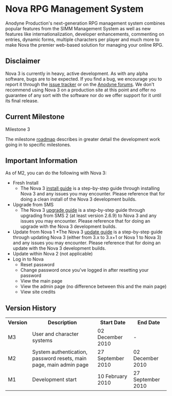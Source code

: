 # Nova RPG Management System

Anodyne Production's next-generation RPG management system combines popular features from the SIMM Management System as well as new features like internationalization, developer enhancements, commenting on entries, dynamic forms, multiple characters per player and much more to make Nova the premier web-based solution for managing your online RPG.

## Disclaimer

Nova 3 is currently in heavy, active development. As with any alpha software, bugs are to be expected. If you find a bug, we encourage you to report it through the [issue tracker](http://github.com/anodyne/nova/issues) or on the [Anodyne forums](http://forums.anodyne-productions.com/index.php). We don't recommend using Nova 3 on a production site at this point and offer no guarantee of any sort with the software nor do we offer support for it until its final release.

## Current Milestone

Milestone 3

The milestone [roadmap](https://github.com/anodyne/nova/wiki/Nova-3-Milestones) describes in greater detail the development work going in to specific milestones.

## Important Information

As of M2, you can do the following with Nova 3:

* Fresh Install
    * The Nova 3 [install guide](http://docs.anodyne-productions.com/index.php/nova2/overview/install) is a step-by-step guide through installing Nova 3 and any issues you may encounter. Please reference that for doing a clean install of the Nova 3 development builds.
* Upgrade from SMS
    * The Nova 3 [upgrade guide](http://docs.anodyne-productions.com/index.php/nova2/overview/upgrade) is a step-by-step guide through upgrading from SMS 2 (at least version 2.6.9) to Nova 3 and any issues you may encounter. Please reference that for doing an upgrade with the Nova 3 development builds.
* Update from Nova 1
    *The Nova 3 [update guide](http://docs.anodyne-productions.com/index.php/nova2/overview/update) is a step-by-step guide through updating Nova 3 (either from 3.x to 3.x+1 or Nova 1 to Nova 3) and any issues you may encounter. Please reference that for doing an update with the Nova 3 development builds.
* Update within Nova 2 (not applicable)
* Log in to Nova
    * Reset password
    * Change password once you've logged in after resetting your password
    * View the main page
    * View the admin page (no difference between this and the main page)
    * View site credits

## Version History

<table>
	<tr>
		<th>Version</th><th>Description</th><th>Start Date</th><th>End Date</th>
	</tr>
	<tr>
		<td>M3</td><td>User and character systems</td><td>02 December 2010</td><td>-</td>
	</tr>
	<tr>
		<td>M2</td><td>System authentication, password resets, main page, main admin page</td><td>27 September 2010</td><td>02 December 2010</td>
	</tr>
	<tr>
		<td>M1</td><td>Development start</td><td>10 February 2010</td><td>27 September 2010</td>
	</tr>
</table>